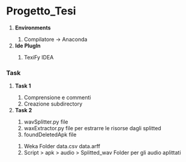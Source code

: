 # Progetto_Tesi

<ol>
<li><strong> Environments </strong></li>
    <ol>
        <li>Compilatore -> Anaconda</li>
    </ol>
<li><strong> Ide PlugIn</strong></li>
    <ol>
        <li>TexiFy IDEA</li>
    </ol>
</ol>

<h3> Task </h3>
<ol>
<li><strong>Task 1</strong></li>
    <ol>
        <li>Comprensione e commenti</li>
        <li>Creazione subdirectory</li>
    </ol>
<li><strong>Task 2</strong></li>
    <ol>
        <li>wavSplitter.py file</li>
        <li>waxExtractor.py file per estrarre le risorse dagli splitted</li>
        <li>foundDeletedApk file </li>
    </ol>
    <ol>
        <li>Weka Folder data.csv data.arff</li>
        <li>Script > apk > audio > Splitted_wav Folder per gli audio aplittati</li>
    </ol>
</ol>